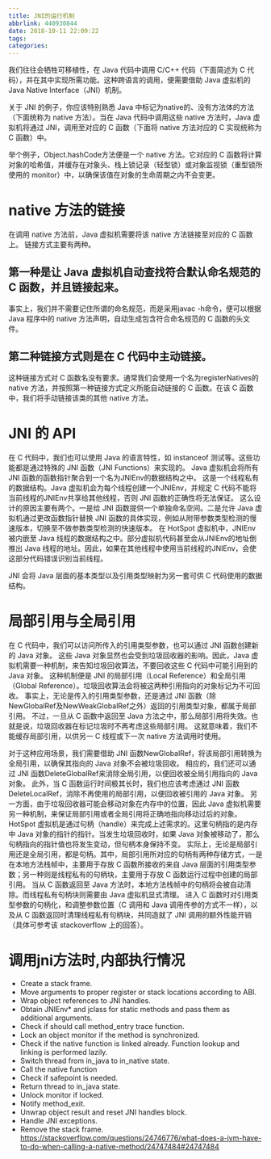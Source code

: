 ```yaml
---
title: JNI的运行机制
abbrlink: 440930844
date: 2018-10-11 22:09:22
tags:
categories:
---
```

我们往往会牺牲可移植性，在 Java 代码中调用 C/C++ 代码（下面简述为 C 代码），并在其中实现所需功能。这种跨语言的调用，便需要借助 Java 虚拟机的 Java Native Interface（JNI）机制。

关于 JNI 的例子，你应该特别熟悉 Java 中标记为native的、没有方法体的方法（下面统称为 native 方法）。当在 Java 代码中调用这些 native 方法时，Java 虚拟机将通过 JNI，调用至对应的 C 函数（下面将 native 方法对应的 C 实现统称为 C 函数）中。

举个例子，Object.hashCode方法便是一个 native 方法。它对应的 C 函数将计算对象的哈希值，并缓存在对象头、栈上锁记录（轻型锁）或对象监视锁（重型锁所使用的 monitor）中，以确保该值在对象的生命周期之内不会变更。

# native 方法的链接
在调用 native 方法前，Java 虚拟机需要将该 native 方法链接至对应的 C 函数上。
链接方式主要有两种。
## 第一种是让 Java 虚拟机自动查找符合默认命名规范的 C 函数，并且链接起来。
事实上，我们并不需要记住所谓的命名规范，而是采用javac -h命令，便可以根据 Java 程序中的 native 方法声明，自动生成包含符合命名规范的 C 函数的头文件。

## 第二种链接方式则是在 C 代码中主动链接。
这种链接方式对 C 函数名没有要求。通常我们会使用一个名为registerNatives的 native 方法，并按照第一种链接方式定义所能自动链接的 C 函数。在该 C 函数中，我们将手动链接该类的其他 native 方法。

# JNI 的 API
在 C 代码中，我们也可以使用 Java 的语言特性，如 instanceof 测试等。这些功能都是通过特殊的 JNI 函数（JNI Functions）来实现的。
Java 虚拟机会将所有 JNI 函数的函数指针聚合到一个名为JNIEnv的数据结构之中。
这是一个线程私有的数据结构。Java 虚拟机会为每个线程创建一个JNIEnv，并规定 C 代码不能将当前线程的JNIEnv共享给其他线程，否则 JNI 函数的正确性将无法保证。
这么设计的原因主要有两个。一是给 JNI 函数提供一个单独命名空间。二是允许 Java 虚拟机通过更改函数指针替换 JNI 函数的具体实现，例如从附带参数类型检测的慢速版本，切换至不做参数类型检测的快速版本。
在 HotSpot 虚拟机中，JNIEnv被内嵌至 Java 线程的数据结构之中。部分虚拟机代码甚至会从JNIEnv的地址倒推出 Java 线程的地址。因此，如果在其他线程中使用当前线程的JNIEnv，会使这部分代码错误识别当前线程。

JNI 会将 Java 层面的基本类型以及引用类型映射为另一套可供 C 代码使用的数据结构。

# 局部引用与全局引用
在 C 代码中，我们可以访问所传入的引用类型参数，也可以通过 JNI 函数创建新的 Java 对象。
这些 Java 对象显然也会受到垃圾回收器的影响。因此，Java 虚拟机需要一种机制，来告知垃圾回收算法，不要回收这些 C 代码中可能引用到的 Java 对象。
这种机制便是 JNI 的局部引用（Local Reference）和全局引用（Global Reference）。垃圾回收算法会将被这两种引用指向的对象标记为不可回收。
事实上，无论是传入的引用类型参数，还是通过 JNI 函数（除NewGlobalRef及NewWeakGlobalRef之外）返回的引用类型对象，都属于局部引用。
不过，一旦从 C 函数中返回至 Java 方法之中，那么局部引用将失效。也就是说，垃圾回收器在标记垃圾时不再考虑这些局部引用。
这就意味着，我们不能缓存局部引用，以供另一 C 线程或下一次 native 方法调用时使用。


对于这种应用场景，我们需要借助 JNI 函数NewGlobalRef，将该局部引用转换为全局引用，以确保其指向的 Java 对象不会被垃圾回收。
相应的，我们还可以通过 JNI 函数DeleteGlobalRef来消除全局引用，以便回收被全局引用指向的 Java 对象。
此外，当 C 函数运行时间极其长时，我们也应该考虑通过 JNI 函数DeleteLocalRef，消除不再使用的局部引用，以便回收被引用的 Java 对象。
另一方面，由于垃圾回收器可能会移动对象在内存中的位置，因此 Java 虚拟机需要另一种机制，来保证局部引用或者全局引用将正确地指向移动过后的对象。
HotSpot 虚拟机是通过句柄（handle）来完成上述需求的。这里句柄指的是内存中 Java 对象的指针的指针。当发生垃圾回收时，如果 Java 对象被移动了，那么句柄指向的指针值也将发生变动，但句柄本身保持不变。
实际上，无论是局部引用还是全局引用，都是句柄。其中，局部引用所对应的句柄有两种存储方式，一是在本地方法栈帧中，主要用于存放 C 函数所接收的来自 Java 层面的引用类型参数；另一种则是线程私有的句柄块，主要用于存放 C 函数运行过程中创建的局部引用。
当从 C 函数返回至 Java 方法时，本地方法栈帧中的句柄将会被自动清除。而线程私有句柄块则需要由 Java 虚拟机显式清理。
进入 C 函数时对引用类型参数的句柄化，和调整参数位置（C 调用和 Java 调用传参的方式不一样），以及从 C 函数返回时清理线程私有句柄块，共同造就了 JNI 调用的额外性能开销（具体可参考该 stackoverflow 上的回答）。

# 调用jni方法时,内部执行情况
- Create a stack frame.
- Move arguments to proper register or stack locations according to ABI.
- Wrap object references to JNI handles.
- Obtain JNIEnv* and jclass for static methods and pass them as additional arguments.
- Check if should call method_entry trace function.
- Lock an object monitor if the method is synchronized.
- Check if the native function is linked already. Function lookup and linking is performed lazily.
- Switch thread from in_java to in_native state.
- Call the native function
- Check if safepoint is needed.
- Return thread to in_java state.
- Unlock monitor if locked.
- Notify method_exit.
- Unwrap object result and reset JNI handles block.
- Handle JNI exceptions.
- Remove the stack frame.
https://stackoverflow.com/questions/24746776/what-does-a-jvm-have-to-do-when-calling-a-native-method/24747484#24747484